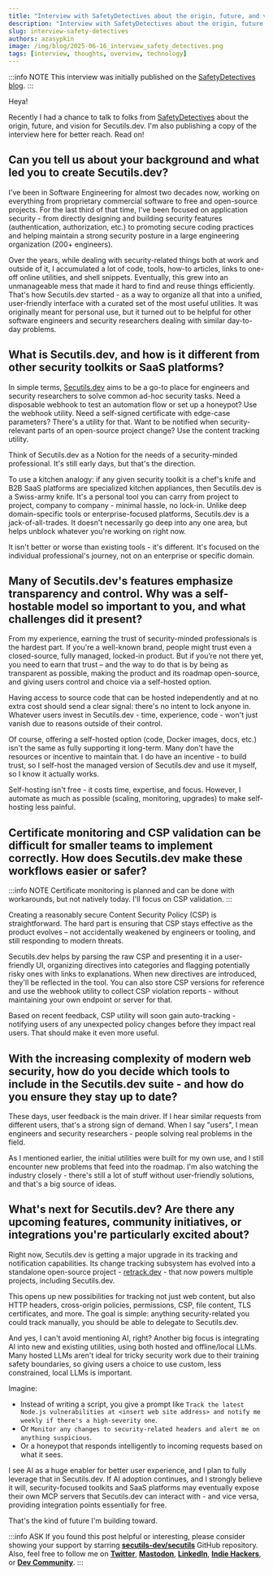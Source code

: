 ```yaml
---
title: "Interview with SafetyDetectives about the origin, future, and vision for Secutils.dev"
description: "Interview with SafetyDetectives about the origin, future, and vision for Secutils.dev"
slug: interview-safety-detectives
authors: azasypkin
image: /img/blog/2025-06-16_interview_safety_detectives.png
tags: [interview, thoughts, overview, technology]
---
```


<head>
    <link rel="canonical" href="https://www.safetydetectives.com/blog/aleh-zasypkin-secutils-dev/" />
</head>

:::info NOTE
This interview was initially published on the <a href="https://www.safetydetectives.com/blog/aleh-zasypkin-secutils-dev/" target="_blank" rel="nofollow noopener noreferrer">SafetyDetectives blog</a>. 
:::

Heya!

Recently I had a chance to talk to folks from <a href="https://www.safetydetectives.com" target="_blank" rel="nofollow noopener noreferrer">SafetyDetectives</a> about the origin, future, and vision for Secutils.dev. I'm also publishing a copy of the interview here for better reach. Read on!

<!--truncate-->

## Can you tell us about your background and what led you to create Secutils.dev?

I've been in Software Engineering for almost two decades now, working on everything from proprietary commercial software to free and open-source projects. For the last third of that time, I've been focused on application security - from directly designing and building security features (authentication, authorization, etc.) to promoting secure coding practices and helping maintain a strong security posture in a large engineering organization (200+ engineers).

Over the years, while dealing with security-related things both at work and outside of it, I accumulated a lot of code, tools, how-to articles, links to one-off online utilities, and shell snippets. Eventually, this grew into an unmanageable mess that made it hard to find and reuse things efficiently. That's how Secutils.dev started - as a way to organize all that into a unified, user-friendly interface with a curated set of the most useful utilities. It was originally meant for personal use, but it turned out to be helpful for other software engineers and security researchers dealing with similar day-to-day problems.

## What is Secutils.dev, and how is it different from other security toolkits or SaaS platforms?

In simple terms, [Secutils.dev](https://secutils.dev) aims to be a go-to place for engineers and security researchers to solve common ad-hoc security tasks. Need a disposable webhook to test an automation flow or set up a honeypot? Use the webhook utility. Need a self-signed certificate with edge-case parameters? There's a utility for that. Want to be notified when security-relevant parts of an open-source project change? Use the content tracking utility.

Think of Secutils.dev as a Notion for the needs of a security-minded professional. It's still early days, but that's the direction.

To use a kitchen analogy: if any given security toolkit is a chef's knife and B2B SaaS platforms are specialized kitchen appliances, then Secutils.dev is a Swiss-army knife. It's a personal tool you can carry from project to project, company to company - minimal hassle, no lock-in. Unlike deep domain-specific tools or enterprise-focused platforms, Secutils.dev is a jack-of-all-trades. It doesn't necessarily go deep into any one area, but helps unblock whatever you're working on right now.

It isn't better or worse than existing tools - it's different. It's focused on the individual professional's journey, not on an enterprise or specific domain.

## Many of Secutils.dev's features emphasize transparency and control. Why was a self-hostable model so important to you, and what challenges did it present?

From my experience, earning the trust of security-minded professionals is the hardest part. If you're a well-known brand, people might trust even a closed-source, fully managed, locked-in product. But if you’re not there yet, you need to earn that trust – and the way to do that is by being as transparent as possible, making the product and its roadmap open-source, and giving users control and choice via a self-hosted option.

Having access to source code that can be hosted independently and at no extra cost should send a clear signal: there's no intent to lock anyone in. Whatever users invest in Secutils.dev - time, experience, code - won't just vanish due to reasons outside of their control.

Of course, offering a self-hosted option (code, Docker images, docs, etc.) isn't the same as fully supporting it long-term. Many don't have the resources or incentive to maintain that. I do have an incentive - to build trust, so I self-host the managed version of Secutils.dev and use it myself, so I know it actually works.

Self-hosting isn't free - it costs time, expertise, and focus. However, I automate as much as possible (scaling, monitoring, upgrades) to make self-hosting less painful.

## Certificate monitoring and CSP validation can be difficult for smaller teams to implement correctly. How does Secutils.dev make these workflows easier or safer?

:::info NOTE
Certificate monitoring is planned and can be done with workarounds, but not natively today. I'll focus on CSP validation.
:::

Creating a reasonably secure Content Security Policy (CSP) is straightforward. The hard part is ensuring that CSP stays effective as the product evolves – not accidentally weakened by engineers or tooling, and still responding to modern threats.

Secutils.dev helps by parsing the raw CSP and presenting it in a user-friendly UI, organizing directives into categories and flagging potentially risky ones with links to explanations. When new directives are introduced, they'll be reflected in the tool. You can also store CSP versions for reference and use the webhook utility to collect CSP violation reports - without maintaining your own endpoint or server for that.

Based on recent feedback, CSP utility will soon gain auto-tracking - notifying users of any unexpected policy changes before they impact real users. That should make it even more useful.

## With the increasing complexity of modern web security, how do you decide which tools to include in the Secutils.dev suite - and how do you ensure they stay up to date?

These days, user feedback is the main driver. If I hear similar requests from different users, that's a strong sign of demand. When I say "users", I mean engineers and security researchers - people solving real problems in the field.

As I mentioned earlier, the initial utilities were built for my own use, and I still encounter new problems that feed into the roadmap. I'm also watching the industry closely - there's still a lot of stuff without user-friendly solutions, and that's a big source of ideas.

## What's next for Secutils.dev? Are there any upcoming features, community initiatives, or integrations you're particularly excited about?

Right now, Secutils.dev is getting a major upgrade in its tracking and notification capabilities. Its change tracking subsystem has evolved into a standalone open-source project - [retrack.dev](https://retrack.dev) - that now powers multiple projects, including Secutils.dev.

This opens up new possibilities for tracking not just web content, but also HTTP headers, cross-origin policies, permissions, CSP, file content, TLS certificates, and more. The goal is simple: anything security-related you could track manually, you should be able to delegate to Secutils.dev.

And yes, I can't avoid mentioning AI, right? Another big focus is integrating AI into new and existing utilities, using both hosted and offline/local LLMs. Many hosted LLMs aren't ideal for tricky security work due to their training safety boundaries, so giving users a choice to use custom, less constrained, local LLMs is important.

Imagine:
 - Instead of writing a script, you give a prompt like `Track the latest Node.js vulnerabilities at <insert web site address> and notify me weekly if there's a high-severity one`. 
 - Or `Monitor any changes to security-related headers and alert me on anything suspicious`. 
 - Or a honeypot that responds intelligently to incoming requests based on what it sees.

I see AI as a huge enabler for better user experience, and I plan to fully leverage that in Secutils.dev. If AI adoption continues, and I strongly believe it will, security-focused toolkits and SaaS platforms may eventually expose their own MCP servers that Secutils.dev can interact with - and vice versa, providing integration points essentially for free.

That's the kind of future I'm building toward.

:::info ASK
If you found this post helpful or interesting, please consider showing your support by starring [**secutils-dev/secutils**](https://github.com/secutils-dev/secutils) GitHub repository. Also, feel free to follow me on [**Twitter**](https://twitter.com/aleh_zasypkin), [**Mastodon**](https://infosec.exchange/@azasypkin), [**LinkedIn**](https://www.linkedin.com/in/azasypkin/), [**Indie Hackers**](https://www.indiehackers.com/azasypkin/history), or [**Dev Community**](https://dev.to/azasypkin).
:::
